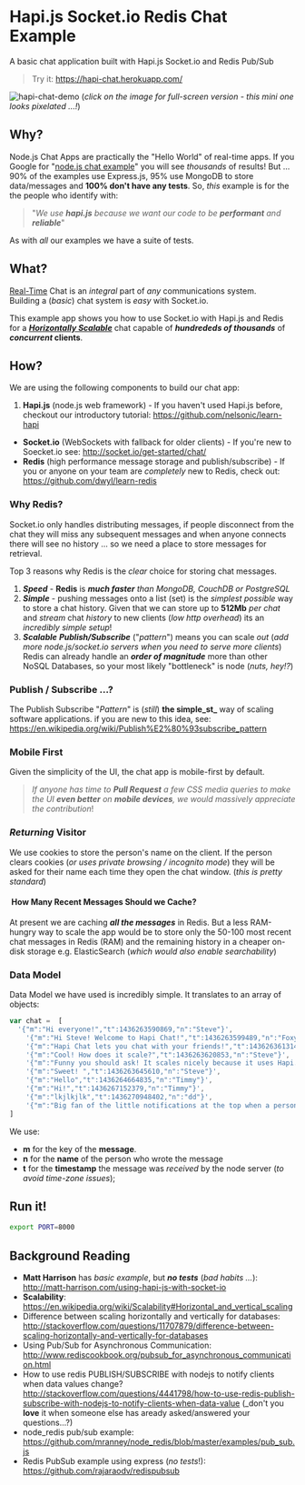 # Hapi.js Socket.io Redis Chat Example

A basic chat application built with Hapi.js Socket.io and Redis Pub/Sub

> Try it: https://hapi-chat.herokuapp.com/

![hapi-chat-demo](https://cdn.rawgit.com/nelsonic/nelsonic.github.io/master/img/hapi-chat-full-res.gif)
(_click on the image for full-screen version - this mini one looks pixelated ...!_)

## Why?

Node.js Chat Apps are practically the "Hello World" of real-time apps.
If you Google for
"[node.js chat example](https://www.google.pt/search?q=node.js+chat+example)"
you will see *thousands* of results! But ... 90% of the examples use Express.js,
95% use MongoDB to store data/messages and **100% don't have any tests**.
So, *this* example is for the the people who identify with:
> "_We use **hapi.js** because we want our code to be **performant** and **reliable**_"

As with *all* our examples we have a suite of tests.

## What?

[Real-Time](https://en.wikipedia.org/wiki/Real-time_computing#Near_real-time) Chat is an _integral_ part of _any_ communications system.  
Building a (*basic*) chat system is *easy* with Socket.io.

This example app shows you how to use Socket.io with Hapi.js and Redis for
a [***Horizontally Scalable***](http://stackoverflow.com/questions/11707879/difference-between-scaling-horizontally-and-vertically-for-databases) chat capable of
**_hundrededs of thousands_** of **_concurrent_ clients**.


## How?

We are using the following components to build our chat app:

1. **Hapi.js** (node.js web framework) - If you haven't used Hapi.js before, checkout our introductory tutorial: https://github.com/nelsonic/learn-hapi
+ **Socket.io** (WebSockets with fallback for older clients) - If you're new to Soecket.io see: http://socket.io/get-started/chat/
+ **Redis** (high performance message storage and publish/subscribe) - If you or anyone on your team are *completely* new to Redis, check out: https://github.com/dwyl/learn-redis

### Why Redis?

Socket.io only handles distributing messages, if people disconnect from the chat they will miss any subsequent messages and when anyone connects there will see no history ... so we need a place to store messages for retrieval.

Top 3 reasons why Redis is the *clear* choice for storing chat messages.

1. ***Speed***  - **Redis** is _**much faster** than MongoDB, CouchDB or PostgreSQL_
2. ***Simple*** - pushing messages onto a list (set) is the _simplest
possible_ way to store a chat history. Given that we can store up to **512Mb** *per chat* and *stream* chat *history* to new clients (*low http overhead*) its an
*incredibly simple setup*!
3. ***Scalable*** ***Publish/Subscribe*** ("_pattern_") means you can scale *out*
(*add more node.js/socket.io servers when you need to serve more clients*)
Redis can already handle an ***order of magnitude*** more than other NoSQL Databases,
so your most likely "bottleneck" is node (*nuts, hey!?*)

### Publish / Subscribe ...?

The Publish Subscribe "_Pattern_" is (_still_) **the simple_st_** way of scaling software applications.
if you are new to this idea, see: https://en.wikipedia.org/wiki/Publish%E2%80%93subscribe_pattern

### Mobile First

Given the simplicity of the UI, the chat app is mobile-first by default.
> _If anyone has time to **Pull Request** a few CSS media queries to make the UI **even better** on **mobile devices**, we would massively appreciate the contribution_!

### *Returning* Visitor

We use cookies to store the person's name on the client. If the person
clears cookies (_or uses private browsing / incognito mode_) they will be asked
for their name each time they open the chat window. (_this is pretty standard_)

####  How Many Recent Messages Should we Cache?

At present we are caching ***all the messages*** in Redis.
But a less RAM-hungry way to scale the app would be to store only the 50-100 most recent chat messages in Redis (RAM) and the remaining history in a cheaper on-disk storage e.g. ElasticSearch (_which would also enable searchability_)

### Data Model

Data Model we have used is incredibly simple.
It translates to an array of objects:

```js
var chat =  [
  '{"m":"Hi everyone!","t":1436263590869,"n":"Steve"}',
    '{"m":"Hi Steve! Welcome to Hapi Chat!","t":1436263599489,"n":"Foxy"}',
    '{"m":"Hapi Chat lets you chat with your friends!","t":1436263613141,"n":"Oprah"}',
    '{"m":"Cool! How does it scale?","t":1436263620853,"n":"Steve"}',
    '{"m":"Funny you should ask! It scales nicely because it uses Hapi.js and Redis!","t":1436263639989,"n":"Chroma"}',
    '{"m":"Sweet! ","t":1436263645610,"n":"Steve"}',
    '{"m":"Hello","t":1436264664835,"n":"Timmy"}',
    '{"m":"Hi!","t":1436267152379,"n":"Timmy"}',
    '{"m":"lkjlkjlk","t":1436270948402,"n":"dd"}',
    '{"m":"Big fan of the little notifications at the top when a person joins","t":1436273109909,"n":"iteles"}'
]
```
We use:
+ **m** for the key of the **message**.
+ **n** for the **name** of the person who wrote the message
+ **t** for the **timestamp** the message was *received* by the node server (_to avoid time-zone issues_);

## Run it!

```sh
export PORT=8000
```


## Background Reading

+ **Matt Harrison** has *basic example*, but ***no tests*** (*bad habits ...*):
http://matt-harrison.com/using-hapi-js-with-socket-io
+ **Scalability**: https://en.wikipedia.org/wiki/Scalability#Horizontal_and_vertical_scaling
+ Difference between scaling horizontally and vertically for databases:
http://stackoverflow.com/questions/11707879/difference-between-scaling-horizontally-and-vertically-for-databases
+ Using Pub/Sub for Asynchronous Communication:
http://www.rediscookbook.org/pubsub_for_asynchronous_communication.html
+ How to use redis PUBLISH/SUBSCRIBE with nodejs to notify clients when data values change? http://stackoverflow.com/questions/4441798/how-to-use-redis-publish-subscribe-with-nodejs-to-notify-clients-when-data-value (_don't you **love** it when someone else has aready asked/answered your questions...?)
+ node_redis pub/sub example: https://github.com/mranney/node_redis/blob/master/examples/pub_sub.js
+ Redis PubSub example using express (_no tests_!): https://github.com/rajaraodv/redispubsub

